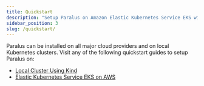 ```yaml
---
title: Quickstart
description: "Setup Paralus on Amazon Elastic Kubernetes Service EKS with this quick start guide."
sidebar_position: 3
slug: /quickstart/
---
```


Paralus can be installed on all major cloud providers and on local Kubernetes clusters. Visit any of the following quickstart guides to setup Paralus on:

- [Local Cluster Using Kind](kind)
- [Elastic Kubernetes Service EKS on AWS](eks)
